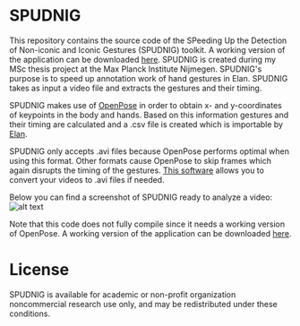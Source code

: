 # SPUDNIG
This repository contains the source code of the SPeeding Up the Detection of Non-iconic and Iconic Gestures (SPUDNIG) toolkit. A working version of the application can be downloaded [here](https://osf.io/7c9t2/). SPUDNIG is created during my MSc thesis project at the Max Planck Institute Nijmegen. SPUDNIG's purpose is to speed up annotation work of hand gestures in Elan. SPUDNIG takes as input a video file and extracts the gestures and their timing.

SPUDNIG makes use of [OpenPose](https://github.com/CMU-Perceptual-Computing-Lab/openpose) in order to obtain x- and y-coordinates of keypoints in the body and hands. Based on this information gestures and their timing are calculated and a .csv file is created which is importable by [Elan](https://tla.mpi.nl/tools/tla-tools/elan/).

SPUDNIG only accepts .avi files because OpenPose performs optimal when using this format. Other formats cause OpenPose to skip frames which again disrupts the timing of the gestures. [This software](https://www.any-video-converter.com/products/for_video_free/) allows you to convert your videos to .avi files if needed.


Below you can find a screenshot of SPUDNIG ready to analyze a video:
![alt text](https://github.com/jorrip/SPUDNIG/blob/master/Screenshot.png)

Note that this code does not fully compile since it needs a working version of OpenPose. A working version of the application can be downloaded [here](https://osf.io/7c9t2/).

# License
SPUDNIG is available for academic or non-profit organization noncommercial research use only, and may be redistributed under these conditions.
